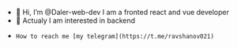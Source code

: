 - 👋 Hi, I’m @Daler-web-dev I am a fronted react and vue developer
- 👀 Actualy I am interested in backend 
-     How to reach me [my telegram](https://t.me/ravshanov021)
